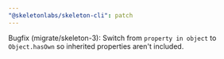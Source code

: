```yaml
---
"@skeletonlabs/skeleton-cli": patch
---
```


Bugfix (migrate/skeleton-3): Switch from `property in object` to `Object.hasOwn` so inherited properties aren't included.
